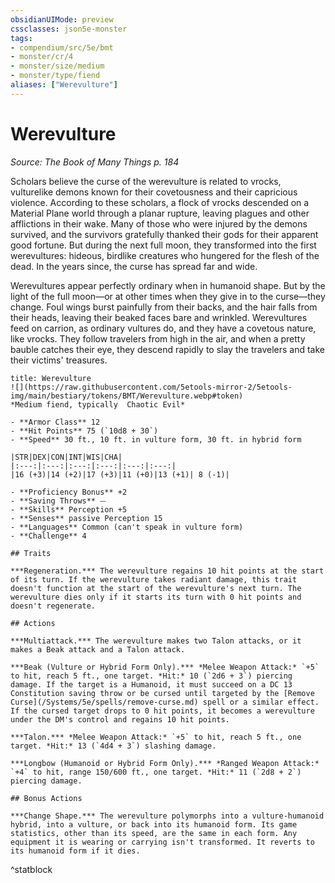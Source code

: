 ```yaml
---
obsidianUIMode: preview
cssclasses: json5e-monster
tags:
- compendium/src/5e/bmt
- monster/cr/4
- monster/size/medium
- monster/type/fiend
aliases: ["Werevulture"]
---
```

# Werevulture
*Source: The Book of Many Things p. 184*  

Scholars believe the curse of the werevulture is related to vrocks, vulturelike demons known for their covetousness and their capricious violence. According to these scholars, a flock of vrocks descended on a Material Plane world through a planar rupture, leaving plagues and other afflictions in their wake. Many of those who were injured by the demons survived, and the survivors gratefully thanked their gods for their apparent good fortune. But during the next full moon, they transformed into the first werevultures: hideous, birdlike creatures who hungered for the flesh of the dead. In the years since, the curse has spread far and wide.

Werevultures appear perfectly ordinary when in humanoid shape. But by the light of the full moon—or at other times when they give in to the curse—they change. Foul wings burst painfully from their backs, and the hair falls from their heads, leaving their beaked faces bare and wrinkled. Werevultures feed on carrion, as ordinary vultures do, and they have a covetous nature, like vrocks. They follow travelers from high in the air, and when a pretty bauble catches their eye, they descend rapidly to slay the travelers and take their victims' treasures.

```ad-statblock
title: Werevulture
![](https://raw.githubusercontent.com/5etools-mirror-2/5etools-img/main/bestiary/tokens/BMT/Werevulture.webp#token)
*Medium fiend, typically  Chaotic Evil*

- **Armor Class** 12
- **Hit Points** 75 (`10d8 + 30`)
- **Speed** 30 ft., 10 ft. in vulture form, 30 ft. in hybrid form

|STR|DEX|CON|INT|WIS|CHA|
|:---:|:---:|:---:|:---:|:---:|:---:|
|16 (+3)|14 (+2)|17 (+3)|11 (+0)|13 (+1)| 8 (-1)|

- **Proficiency Bonus** +2
- **Saving Throws** ⏤
- **Skills** Perception +5
- **Senses** passive Perception 15
- **Languages** Common (can't speak in vulture form)
- **Challenge** 4

## Traits

***Regeneration.*** The werevulture regains 10 hit points at the start of its turn. If the werevulture takes radiant damage, this trait doesn't function at the start of the werevulture's next turn. The werevulture dies only if it starts its turn with 0 hit points and doesn't regenerate.

## Actions

***Multiattack.*** The werevulture makes two Talon attacks, or it makes a Beak attack and a Talon attack.

***Beak (Vulture or Hybrid Form Only).*** *Melee Weapon Attack:* `+5` to hit, reach 5 ft., one target. *Hit:* 10 (`2d6 + 3`) piercing damage. If the target is a Humanoid, it must succeed on a DC 13 Constitution saving throw or be cursed until targeted by the [Remove Curse](/Systems/5e/spells/remove-curse.md) spell or a similar effect. If the cursed target drops to 0 hit points, it becomes a werevulture under the DM's control and regains 10 hit points.

***Talon.*** *Melee Weapon Attack:* `+5` to hit, reach 5 ft., one target. *Hit:* 13 (`4d4 + 3`) slashing damage.

***Longbow (Humanoid or Hybrid Form Only).*** *Ranged Weapon Attack:* `+4` to hit, range 150/600 ft., one target. *Hit:* 11 (`2d8 + 2`) piercing damage.

## Bonus Actions

***Change Shape.*** The werevulture polymorphs into a vulture-humanoid hybrid, into a vulture, or back into its humanoid form. Its game statistics, other than its speed, are the same in each form. Any equipment it is wearing or carrying isn't transformed. It reverts to its humanoid form if it dies.
```
^statblock